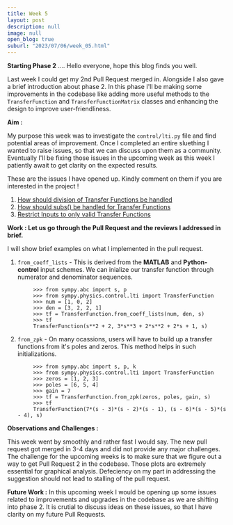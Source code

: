 ```yaml
---
title: Week 5
layout: post
description: null
image: null
open_blog: true
suburl: "2023/07/06/week_05.html"
---
```


**Starting Phase 2**
.... Hello everyone, hope this blog finds you well.

Last week I could get my 2nd Pull Request merged in. Alongside I also gave a brief introduction about phase 2. In this phase I'll be making some improvements in the codebase like adding more useful methods to the `TransferFunction` and `TransferFunctionMatrix` classes and enhancing the design to improve user-friendliness.

**Aim :**

My purpose this week was to investigate the `control/lti.py` file and find potential areas of improvement. Once I completed an entire sluething I wanted to raise issues, so that we can discuss upon them as a community. Eventually I'll be fixing those issues in the upcoming week as this week I patiently await to get clarity on the expected results.

These are the issues I have opened up. Kindly comment on them if you are interested in the project !

1. [How should division of Transfer Functions be handled](https://github.com/sympy/sympy/issues/25308)
2. [How should subs() be handled for Transfer Functions](https://github.com/sympy/sympy/issues/25315)
3. [Restrict Inputs to only valid Transfer Functions](https://github.com/sympy/sympy/issues/25326)

**Work : Let us go through the Pull Request and the reviews I addressed in brief.**

I will show brief examples on what I implemented in the pull request.
1. `from_coeff_lists` - This is derived from the **MATLAB** and **Python-control** input schemes. We can inialize our transfer function through numerator and denominator sequences.
   ```
        >>> from sympy.abc import s, p
        >>> from sympy.physics.control.lti import TransferFunction
        >>> num = [1, 0, 2]
        >>> den = [3, 2, 2, 1]
        >>> tf = TransferFunction.from_coeff_lists(num, den, s)
        >>> tf
        TransferFunction(s**2 + 2, 3*s**3 + 2*s**2 + 2*s + 1, s)
   ```
2. `from_zpk` - On many ocassions, users will have to build up a transfer functions from it's poles and zeros. This method helps in such initializations.
   ```
        >>> from sympy.abc import s, p, k
        >>> from sympy.physics.control.lti import TransferFunction
        >>> zeros = [1, 2, 3]
        >>> poles = [6, 5, 4]
        >>> gain = 7
        >>> tf = TransferFunction.from_zpk(zeros, poles, gain, s)
        >>> tf
        TransferFunction(7*(s - 3)*(s - 2)*(s - 1), (s - 6)*(s - 5)*(s - 4), s)
   ```


**Observations and Challenges :**

This week went by smoothly and rather fast I would say. The new pull request got merged in 3-4 days and did not provide any major challenges. The challenge for the upcoming weeks is to make sure that we figure out a way to get Pull Request 2 in the codebase. Those plots are extremely essential for graphical analysis. Defeciency on my part in addressing the suggestion should not lead to stalling of the pull request.

**Future Work :**
In this upcoming week I would be opening up some issues related to improvements and upgrades in the codebase as we are shifting into phase 2. It is crutial to discuss ideas on these issues, so that I have clarity on my future Pull Requests.
